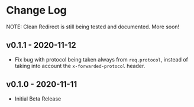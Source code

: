 # Change Log

NOTE: Clean Redirect is still being tested and documented. More soon!

## v0.1.1 - 2020-11-12

* Fix bug with protocol being taken always from `req.protocol`, instead of taking into account the `x-forwarded-protocol` header.

## v0.1.0 - 2020-11-11

* Initial Beta Release
